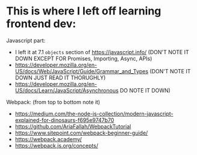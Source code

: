 # This is where I left off learning frontend dev:

Javascript part:
- I left it at 7.1 `objects` section of https://javascript.info/ (DON'T NOTE IT DOWN EXCEPT FOR Promises, Importing, Async, APIs)
- https://developer.mozilla.org/en-US/docs/Web/JavaScript/Guide/Grammar_and_Types (DON'T NOTE IT DOWN JUST READ IT THORUGHLY)
- https://developer.mozilla.org/en-US/docs/Learn/JavaScript/Asynchronous DO NOTE IT DOWN)

Webpack: (from top to bottom note it)
- https://medium.com/the-node-js-collection/modern-javascript-explained-for-dinosaurs-f695e9747b70
- https://github.com/AriaFallah/WebpackTutorial
- https://www.sitepoint.com/webpack-beginner-guide/
- https://webpack.academy/
- https://webpack.js.org/concepts/
